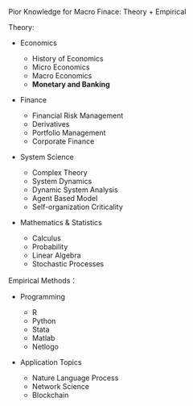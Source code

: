 Pior Knowledge for Macro Finace: Theory + Empirical

Theory:

* Economics 

  * History of Economics
  * Micro Economics
  * Macro Economics
  * **Monetary and Banking**

* Finance

  * Financial Risk Management
  * Derivatives
  * Portfolio Management
  * Corporate Finance

* System Science

  * Complex Theory
  * System Dynamics
  * Dynamic System Analysis
  * Agent Based Model
  * Self-organization Criticality

* Mathematics & Statistics

  * Calculus
  * Probability
  * Linear Algebra
  * Stochastic Processes

Empirical Methods：

* Programming

  * R
  * Python
  * Stata
  * Matlab
  * Netlogo

* Application Topics

  * Nature Language Process
  * Network Science
  * Blockchain
